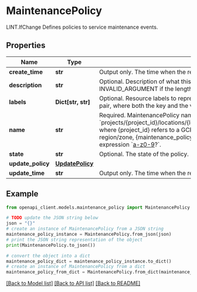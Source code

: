 # MaintenancePolicy

LINT.IfChange Defines policies to service maintenance events.

## Properties

Name | Type | Description | Notes
------------ | ------------- | ------------- | -------------
**create_time** | **str** | Output only. The time when the resource was created. | [optional] 
**description** | **str** | Optional. Description of what this policy is for. Create/Update methods return INVALID_ARGUMENT if the length is greater than 512. | [optional] 
**labels** | **Dict[str, str]** | Optional. Resource labels to represent user provided metadata. Each label is a key-value pair, where both the key and the value are arbitrary strings provided by the user. | [optional] 
**name** | **str** | Required. MaintenancePolicy name using the form: &#x60;projects/{project_id}/locations/{location_id}/maintenancePolicies/{maintenance_policy_id}&#x60; where {project_id} refers to a GCP consumer project ID, {location_id} refers to a GCP region/zone, {maintenance_policy_id} must be 1-63 characters long and match the regular expression &#x60;[a-z0-9]([-a-z0-9]*[a-z0-9])?&#x60;. | [optional] 
**state** | **str** | Optional. The state of the policy. | [optional] 
**update_policy** | [**UpdatePolicy**](UpdatePolicy.md) |  | [optional] 
**update_time** | **str** | Output only. The time when the resource was updated. | [optional] 

## Example

```python
from openapi_client.models.maintenance_policy import MaintenancePolicy

# TODO update the JSON string below
json = "{}"
# create an instance of MaintenancePolicy from a JSON string
maintenance_policy_instance = MaintenancePolicy.from_json(json)
# print the JSON string representation of the object
print(MaintenancePolicy.to_json())

# convert the object into a dict
maintenance_policy_dict = maintenance_policy_instance.to_dict()
# create an instance of MaintenancePolicy from a dict
maintenance_policy_from_dict = MaintenancePolicy.from_dict(maintenance_policy_dict)
```
[[Back to Model list]](../README.md#documentation-for-models) [[Back to API list]](../README.md#documentation-for-api-endpoints) [[Back to README]](../README.md)


